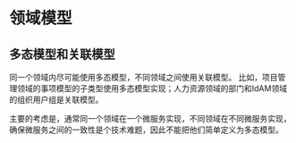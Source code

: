 # 领域模型

## 多态模型和关联模型

同一个领域内尽可能使用多态模型，不同领域之间使用关联模型。
比如，项目管理领域的事项模型的子类型使用多态模型实现；人力资源领域的部门和IdAM领域的组织用户组是关联模型。

主要的考虑是，通常同一个领域在一个微服务实现，不同领域在不同微服务实现，确保微服务之间的一致性是个技术难题，因此不能把他们简单定义为多态模型。
